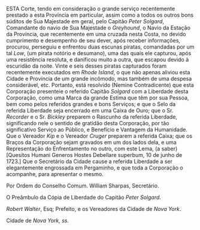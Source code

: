 ESTA Corte, tendo em consideração o grande serviço recentemente prestado a esta Província em particular, assim como a todos os outros bons súditos de Sua Majestade em geral, pelo Capitão *Peter Solgard*, Comandante do navio de Sua Majestade o *Greyhound*, o Navio da Estação da Província, que recentemente em uma cruzada nesta Costa, no devido cumprimento e desempenho de seu dever, após receber informações, procurou, perseguiu e enfrentou duas escunas piratas, comandadas por um tal *Low*, (um pirata notório e desumano), uma das quais ele capturou, após uma resistência resoluta, e danificou muito a outra, que escapou devido à escuridão da noite. Vinte e seis desses piratas capturados foram recentemente executados em *Rhode Island*, o que não apenas aliviou esta Cidade e Província de um grande incômodo, mas também de uma despesa considerável, etc. Portanto, está resolvido (Nemine Contradicente) que esta Corporação presenteie o referido Capitão *Solgard* com a Liberdade desta Corporação, como uma Marca da grande Estima que têm por sua Pessoa, bem como pelos referidos grandes e bons Serviços; e que o Selo da referida Liberdade seja encerrado em uma Caixa de Ouro; que o Sr. *Recorder* e o Sr. *Bickley* preparem o Rascunho da referida Liberdade, significando nele o sentido de gratidão desta Corporação, por tão significativo Serviço ao Público, e Benefício e Vantagem da Humanidade. Que o Vereador *Kip* e o Vereador *Cruger* preparem a referida Caixa; que os Braços da Corporação sejam gravados em um dos lados dela, e uma Representação do Enfrentamento no outro, com este Lema, (a saber) [Quesitos Humani Generos Hostes Debellare superbum, 10 de junho de 1723.] Que o Secretário da Cidade cause a referida Liberdade a ser elegantemente engrossada em Pergaminho, e que toda a Corporação o acompanhe, para apresentar o mesmo.

Por Ordem do Conselho Comum. William Sharpas, Secretário.

O Preâmbulo da Cópia de Liberdade do Capitão *Peter Solgard*.

*Robert Walter*, Esq; Prefeito, e os Vereadores da Cidade de *Nova York*.

Cidade de *Nova York, ss.*